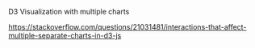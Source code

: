 D3 Visualization with multiple charts

https://stackoverflow.com/questions/21031481/interactions-that-affect-multiple-separate-charts-in-d3-js
